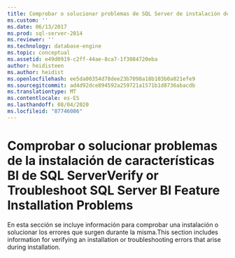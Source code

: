 ```yaml
---
title: Comprobar o solucionar problemas de SQL Server de instalación de características de BI | Microsoft Docs
ms.custom: ''
ms.date: 06/13/2017
ms.prod: sql-server-2014
ms.reviewer: ''
ms.technology: database-engine
ms.topic: conceptual
ms.assetid: e49d0919-c2ff-44ae-8ca7-1f3084720eba
author: heidisteen
ms.author: heidist
ms.openlocfilehash: ee5da00354d78dee23b7098a18b103b0a021efe9
ms.sourcegitcommit: ad4d92dce894592a259721a1571b1d8736abacdb
ms.translationtype: MT
ms.contentlocale: es-ES
ms.lasthandoff: 08/04/2020
ms.locfileid: "87746086"
---
```

# <a name="verify-or-troubleshoot-sql-server-bi-feature-installation-problems"></a><span data-ttu-id="9a173-102">Comprobar o solucionar problemas de la instalación de características BI de SQL Server</span><span class="sxs-lookup"><span data-stu-id="9a173-102">Verify or Troubleshoot SQL Server BI Feature Installation Problems</span></span>
  <span data-ttu-id="9a173-103">En esta sección se incluye información para comprobar una instalación o solucionar los errores que surgen durante la misma.</span><span class="sxs-lookup"><span data-stu-id="9a173-103">This section includes information for verifying an installation or troubleshooting errors that arise during installation.</span></span>  
  
  

